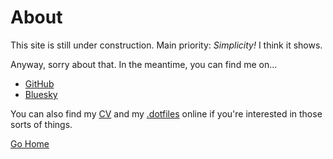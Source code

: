 # About

This site is still under construction. Main priority: _Simplicity!_ I think it shows.

Anyway, sorry about that. In the meantime, you can find me on...

- [GitHub](https://github.com/thombruce)
- [Bluesky](https://bsky.app/profile/thombruce.com)

You can also find my [CV](https://github.com/thombruce/cv/releases/latest/download/Thom-Bruce_CV.pdf) and my [.dotfiles](https://github.com/thombruce/.dotfiles) online if you're interested in those sorts of things.

[Go Home](/)

